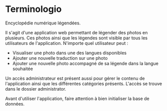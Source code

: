 # Terminologio
Encyclopédie numérique légendées.

Il s'agit d'une application web permettant de légender des photos en plusieurs. Ces photos ainsi que les légendes sont visible par tous les utilisateurs de l'application. N'importe quel utilisateur peut :
- Visualiser une photo dans une des langues disponibles
- Ajouter une nouvelle traduction sur une photo
- Ajouter une nouvelle photo accompagné de sa légende dans la langue souhaitée

Un accès administrateur est présent aussi pour gérer le contenu de l'application ainsi que les différentes catégories présents. L'accès se trouve dans le dossier administrator. 

Avant d'utiliser l'application, faire attention à bien initialiser la base de données.
